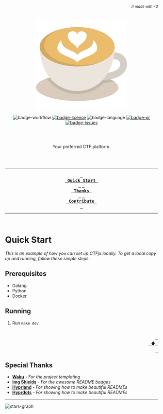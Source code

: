 ###### _<div align="right"><sub>// made with <3</sub></div>_

<div align="center">

<!-- Project Banner -->

<a href="https://github.com/LatteSec/ctfjx">
  <img src="https://github.com/LatteSec/ctfjx/blob/main/www/docs/static/logo.png" width="300" height="300" alt="">
</a>

<br>

<!-- Badges -->

![badge-workflow]
[![badge-license]][license]
![badge-language]
[![badge-pr]][prs]
[![badge-issues]][issues]

<br><br>

<!-- Description -->

Your preferred CTF platform.

<br><br>

---

<!-- TOC -->

**[<kbd> <br> Quick Start <br> </kbd>](#quick-start)**
**[<kbd> <br> Thanks <br> </kbd>](#special-thanks)**
**[<kbd> <br> Contribute <br> </kbd>][contribute]**

---

<br>

</div>

# Quick Start

_This is an example of how you can set up CTFjx locally.
To get a local copy up and running, follow these simple steps._

## Prerequisites

- Golang
- Python
- Docker

## Running

1. Run `make dev`

<div align="right">
  <br>
  <a href="#-made-with-3"><kbd> <br> 🡅 <br> </kbd></a>
</div>

## Special Thanks

- **[Waku][waku]** - _For the project templating_
- **[Img Shields][img-shields]** - _For the awesome README badges_
- **[Hyprland][hyprland]** - _For showing how to make beautiful READMEs_
- **[Hyprdots][hyprdots]** - _For showing how to make beautiful READMEs_

---

![stars-graph]

<!-- MARKDOWN LINKS & IMAGES -->
<!-- https://www.markdownguide.org/basic-syntax/#reference-style-links -->

[stars-graph]: https://starchart.cc/LatteSec/ctfjx.svg?variant=adaptive
[prs]: https://github.com/LatteSec/ctfjx/pulls
[issues]: https://github.com/LatteSec/ctfjx/issues
[license]: https://github.com/LatteSec/ctfjx/blob/main/LICENSE

<!---------------- {Links} ---------------->

[contribute]: https://github.com/LatteSec/ctfjx/blob/main/CONTRIBUTING.md

<!---------------- {Thanks} ---------------->

[waku]: https://github.com/caffeine-addictt/waku
[hyprland]: https://github.com/hyprwm/Hyprland
[hyprdots]: https://github.com/prasanthrangan/hyprdots
[img-shields]: https://shields.io

<!---------------- {Badges} ---------------->

[badge-workflow]: https://github.com/LatteSec/ctfjx/actions/workflows/test-worker.yml/badge.svg
[badge-issues]: https://img.shields.io/github/issues/LatteSec/ctfjx
[badge-pr]: https://img.shields.io/github/issues-pr/LatteSec/ctfjx
[badge-language]: https://img.shields.io/github/languages/top/LatteSec/ctfjx
[badge-license]: https://img.shields.io/github/license/LatteSec/ctfjx

